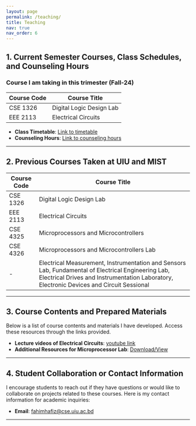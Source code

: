 ```yaml
---
layout: page
permalink: /teaching/
title: Teaching
nav: true
nav_order: 6
---
```


## 1. Current Semester Courses, Class Schedules, and Counseling Hours

### Course I am taking in this trimester (Fall-24)

| Course Code | Course Title                | 
|-------------|-----------------------------|
| CSE 1326    | Digital Logic Design Lab    |
| EEE 2113    | Electrical Circuits         |

- **Class Timetable**: [Link to timetable](#) <!-- Replace with your actual link -->
- **Counseling Hours**: [Link to counseling hours](#) <!-- Replace with your actual link -->


---

## 2. Previous Courses Taken at UIU and MIST

| Course Code | Course Title                | 
|-------------|-----------------------------|
| CSE 1326    | Digital Logic Design Lab    |
| EEE 2113    | Electrical Circuits         |
| CSE 4325    | Microprocessors and Microcontrollers|
| CSE 4326    | Microprocessors and Microcontrollers Lab|
| -    | Electrical Measurement, Instrumentation and Sensors Lab, Fundamental of Electrical Engineering Lab, Electrical Drives and Instrumentation Laboratory, Electronic Devices and Circuit Sessional|


---

## 3. Course Contents and Prepared Materials

Below is a list of course contents and materials I have developed. Access these resources through the links provided.

- **Lecture videos of Electrical Circuits**: [youtube link](https://www.youtube.com/watch?v=BS_4HF-jJo4&list=PLeZJy4pEspfXnRNQVBZNWV3o6iW1EFkuh) <!-- Replace with actual link to content -->
- **Additional Resources for Microprocessor Lab**: [Download/View](https://drive.google.com/drive/folders/1v3L521lrYT-jDrogyw1WsOpBL3VrJy7c?usp=sharing)

---

## 4. Student Collaboration or Contact Information

I encourage students to reach out if they have questions or would like to collaborate on projects related to these courses. Here is my contact information for academic inquiries:

- **Email**: [fahimhafiz@cse.uiu.ac.bd](mailto:fahimhafiz@cse.uiu.ac.bd)

---
